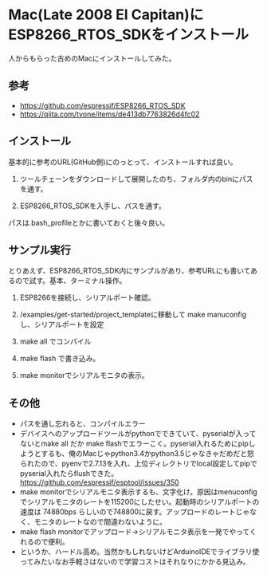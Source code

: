# Mac(Late 2008 El Capitan)にESP8266_RTOS_SDKをインストール

人からもらった古めのMacにインストールしてみた。

## 参考
- https://github.com/espressif/ESP8266_RTOS_SDK
- https://qiita.com/tyone/items/de413db7763826d4fc02

## インストール

基本的に参考のURL(GitHub側)にのっとって、インストールすれば良い。

1. ツールチェーンをダウンロードして展開したのち、フォルダ内のbinにパスを通す。

2. ESP8266_RTOS_SDKを入手し、パスを通す。

パスは.bash_profileとかに書いておくと後々良い。

## サンプル実行

とりあえず、ESP8266_RTOS_SDK内にサンプルがあり、参考URLにも書いてあるので試す。基本、ターミナル操作。

1.  ESP8266を接続し、シリアルポート確認。

2.  /examples/get-started/project_templateに移動して make manuconfigし、シリアルポートを設定

3.  make all でコンパイル

4.  make flash で書き込み。

5.  make monitorでシリアルモニタの表示。

## その他

- パスを通し忘れると、コンパイルエラー
- デバイスへのアップロードツールがpythonでできていて、pyserialが入ってないとmake all だか make flashでエラーこく。pyserial入れるためにpipしようとするも、俺のMacじゃpython3.4かpython3.5じゃなきゃだめだと怒られたので、pyenvで2.7.13を入れ、上位ディレクトリでlocal設定してpipでpyserial入れたらflushできた。
https://github.com/espressif/esptool/issues/350
- make monitorでシリアルモニタ表示するも、文字化け。原因はmenuconfigでシリアルモニタのレートを115200にしたせい。起動時のシリアルポートの速度は 74880bps らしいので748800に戻す。アップロードのレートじゃなく、モニタのレートなので間違わないように。
- make flash monitorでアップロード->シリアルモニタ表示を一発でやってくれるので便利。
- というか、ハードル高め。当然かもしれないけどArduinoIDEでライブラリ使ってみたいなお手軽さはないので学習コストはそれなりにかかる見込み。
